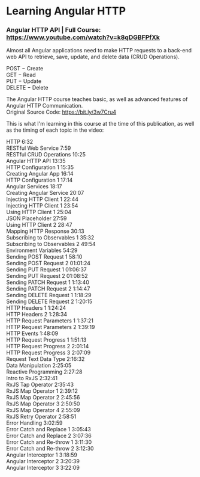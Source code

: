 # Learning Angular HTTP 
### Angular HTTP API | Full Course: https://www.youtube.com/watch?v=k8qDGBFPfXk

Almost all Angular applications need to make HTTP requests to a back-end web API to retrieve, save, update, and delete data (CRUD Operations).

POST − Create  
GET − Read  
PUT − Update  
DELETE − Delete  

The Angular HTTP course teaches basic, as well as advanced features of Angular HTTP Communication.  
Original Source Code: https://bit.ly/3w7Cru4

This is what I'm learning in this course at the time of this publication, as well as the timing of each topic in the video:

HTTP 6:32  
RESTful Web Service 7:59  
RESTful CRUD Operations 10:25  
Angular HTTP API 13:35  
HTTP Configuration 1 15:35  
Creating Angular App 16:14  
HTTP Configuration 1 17:14  
Angular Services 18:17  
Creating Angular Service 20:07  
Injecting HTTP Client 1 22:44  
Injecting HTTP Client 1 23:54  
Using HTTP Client 1 25:04  
JSON Placeholder 27:59  
Using HTTP Client 2 28:47  
Mapping HTTP Response 30:13  
Subscribing to Observables 1 35:32  
Subscribing to Observables 2 49:54  
Environment Variables 54:29  
Sending POST Request 1 58:10  
Sending POST Request 2 01:01:24  
Sending PUT Request 1 01:06:37  
Sending PUT Request 2 01:08:52  
Sending PATCH Request 1 1:13:40  
Sending PATCH Request 2 1:14:47  
Sending DELETE Request 1 1:18:29  
Sending DELETE Request 2 1:20:15  
HTTP Headers 1 1:24:24  
HTTP Headers 2 1:28:34  
HTTP Request Parameters 1 1:37:21  
HTTP Request Parameters 2 1:39:19  
HTTP Events 1:48:09  
HTTP Request Progress 1 1:51:13  
HTTP Request Progress 2 2:01:14  
HTTP Request Progress 3 2:07:09  
Request Text Data Type 2:16:32  
Data Manipulation 2:25:05  
Reactive Programming 2:27:28  
Intro to RxJS 2:32:41  
RxJS Tap Operator 2:35:43  
RxJS Map Operator 1 2:39:12  
RxJS Map Operator 2 2:45:56  
RxJS Map Operator 3 2:50:50  
RxJS Map Operator 4 2:55:09  
RxJS Retry Operator 2:58:51  
Error Handling 3:02:59  
Error Catch and Replace 1 3:05:43  
Error Catch and Replace 2 3:07:36  
Error Catch and Re-throw 1 3:11:30  
Error Catch and Re-throw 2 3:12:30  
Angular Interceptor 1 3:18:59  
Angular Interceptor 2 3:20:39  
Angular Interceptor 3 3:22:09  
